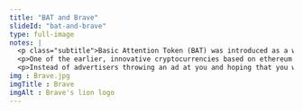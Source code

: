```yaml
--- 
title: "BAT and Brave"
slideId: "bat-and-brave"
type: full-image
notes: |
  <p class="subtitle">Basic Attention Token (BAT) was introduced as a way for publishers and advertisers to reward users who interact with their ad content. This was an interesting development, as BAT represented an abstract concept, representing and rewarding attention with cryptocurrency. BAT is used in concert with the Brave Browser.</p>
  <p>One of the earlier, innovative cryptocurrencies based on ethereum was the Basic Attention Token (BAT). This project dedicated itself to addressing the publisher/advertiser/viewer relationship. While the current system abuses personal data and doesn’t reward users for paying attention to ads, BAT flipped this concept on its head.</p>
  <p>Instead of advertisers throwing an ad at you and hoping that you would watch it, the project introduced interactive ads that could prove that attention has been paid to that ad. As a result, BAT can be paid to users who interact with ads. An additional feature gives users the ability to reward their favorite content creators with their own BAT.</p>
img : Brave.jpg
imgTitle : Brave
imgAlt : Brave's lion logo
---
```

